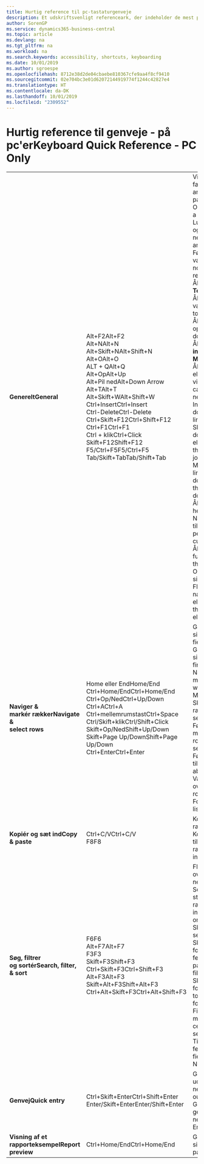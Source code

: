 ```yaml
---
title: Hurtig reference til pc-tastaturgenveje
description: Et udskriftsvenligt referenceark, der indeholder de mest populære tastaturgenveje for pc-brugere.
author: SorenGP
ms.service: dynamics365-business-central
ms.topic: article
ms.devlang: na
ms.tgt_pltfrm: na
ms.workload: na
ms.search.keywords: accessibility, shortcuts, keyboarding
ms.date: 10/01/2019
ms.author: sgroespe
ms.openlocfilehash: 8712e38d2de04cbaebe810367cfe9aa4f8cf9410
ms.sourcegitcommit: 02e704bc3e01d62072144919774f1244c42827e4
ms.translationtype: HT
ms.contentlocale: da-DK
ms.lasthandoff: 10/01/2019
ms.locfileid: "2309552"
---
```

# <a name="keyboard-quick-reference---pc-only"></a><span data-ttu-id="6c170-103">Hurtig reference til genveje - på pc'er</span><span class="sxs-lookup"><span data-stu-id="6c170-103">Keyboard Quick Reference - PC Only</span></span>

||||  
|----------------|-----------|----------------|
|<span data-ttu-id="6c170-104">**Generelt**</span><span class="sxs-lookup"><span data-stu-id="6c170-104">**General**</span></span>|<span data-ttu-id="6c170-105">Alt+F2</span><span class="sxs-lookup"><span data-stu-id="6c170-105">Alt+F2</span></span><br /><span data-ttu-id="6c170-106">Alt+N</span><span class="sxs-lookup"><span data-stu-id="6c170-106">Alt+N</span></span><br /><span data-ttu-id="6c170-107">Alt+Skift+N</span><span class="sxs-lookup"><span data-stu-id="6c170-107">Alt+Shift+N</span></span><br /><span data-ttu-id="6c170-108">Alt+O</span><span class="sxs-lookup"><span data-stu-id="6c170-108">Alt+O</span></span><br /><span data-ttu-id="6c170-109">ALT + Q</span><span class="sxs-lookup"><span data-stu-id="6c170-109">Alt+Q</span></span><br /><span data-ttu-id="6c170-110">Alt+Op</span><span class="sxs-lookup"><span data-stu-id="6c170-110">Alt+Up</span></span><br /><span data-ttu-id="6c170-111">Alt+Pil ned</span><span class="sxs-lookup"><span data-stu-id="6c170-111">Alt+Down Arrow</span></span><br /><span data-ttu-id="6c170-112">Alt+T</span><span class="sxs-lookup"><span data-stu-id="6c170-112">Alt+T</span></span><br /><span data-ttu-id="6c170-113">Alt+Skift+W</span><span class="sxs-lookup"><span data-stu-id="6c170-113">Alt+Shift+W</span></span><br /><span data-ttu-id="6c170-114">Ctrl+Insert</span><span class="sxs-lookup"><span data-stu-id="6c170-114">Ctrl+Insert</span></span><br /><span data-ttu-id="6c170-115">Ctrl-Delete</span><span class="sxs-lookup"><span data-stu-id="6c170-115">Ctrl-Delete</span></span><br /><span data-ttu-id="6c170-116">Ctrl+Skift+F12</span><span class="sxs-lookup"><span data-stu-id="6c170-116">Ctrl+Shift+F12</span></span><br /><span data-ttu-id="6c170-117">Ctrl+F1</span><span class="sxs-lookup"><span data-stu-id="6c170-117">Ctrl+F1</span></span><br /><span data-ttu-id="6c170-118">Ctrl + klik</span><span class="sxs-lookup"><span data-stu-id="6c170-118">Ctrl+Click</span></span><br /><span data-ttu-id="6c170-119">Skift+F12</span><span class="sxs-lookup"><span data-stu-id="6c170-119">Shift+F12</span></span><br /><span data-ttu-id="6c170-120">F5/Ctrl+F5</span><span class="sxs-lookup"><span data-stu-id="6c170-120">F5/Ctrl+F5</span></span><br /><span data-ttu-id="6c170-121">Tab/Skift+Tab</span><span class="sxs-lookup"><span data-stu-id="6c170-121">Tab/Shift+Tab</span></span><br />|<span data-ttu-id="6c170-122">Vise eller skjule faktaboksruden</span><span class="sxs-lookup"><span data-stu-id="6c170-122">Show and hide the FactBox pane</span></span><br /><span data-ttu-id="6c170-123">Oprette en ny post</span><span class="sxs-lookup"><span data-stu-id="6c170-123">Create a new record</span></span><br /><span data-ttu-id="6c170-124">Lukke en nyoprettet post og åbne en ny</span><span class="sxs-lookup"><span data-stu-id="6c170-124">Close a newly created record and create a new one</span></span><br /><span data-ttu-id="6c170-125">Føje en ny note til den valgte post</span><span class="sxs-lookup"><span data-stu-id="6c170-125">Add a new note for the selected record</span></span><br /><span data-ttu-id="6c170-126">Åbn **Fortæl mig**</span><span class="sxs-lookup"><span data-stu-id="6c170-126">Open **Tell me**</span></span><br /><span data-ttu-id="6c170-127">Åbn værktøjstip eller valideringsfejl</span><span class="sxs-lookup"><span data-stu-id="6c170-127">Open tooltip or validation error</span></span><br /><span data-ttu-id="6c170-128">Åbn en rullemenu eller et opslag</span><span class="sxs-lookup"><span data-stu-id="6c170-128">Open a drop-down or look up</span></span><br /><span data-ttu-id="6c170-129">Åbn siden **Mine indstillinger**</span><span class="sxs-lookup"><span data-stu-id="6c170-129">Open the **My Settings** page</span></span><br /><span data-ttu-id="6c170-130">Åbne det aktuelle kort eller dokument i et nyt vindue</span><span class="sxs-lookup"><span data-stu-id="6c170-130">Open the current card or document in a new window</span></span><br /><span data-ttu-id="6c170-131">Indsætte en ny linje i et dokument</span><span class="sxs-lookup"><span data-stu-id="6c170-131">Insert a new line on a document</span></span><br /><span data-ttu-id="6c170-132">Slette linjen i et dokument, en kladde eller et regneark</span><span class="sxs-lookup"><span data-stu-id="6c170-132">Delete the line on a document, journal, or worksheet</span></span><br /><span data-ttu-id="6c170-133">Maksimere delen med linjevarer på en dokumentside</span><span class="sxs-lookup"><span data-stu-id="6c170-133">Maximize the line items part on a document page</span></span><br /><span data-ttu-id="6c170-134">Åbn Hjælp til siden</span><span class="sxs-lookup"><span data-stu-id="6c170-134">Open help for the page</span></span><br /><span data-ttu-id="6c170-135">Navigere under tilpasning</span><span class="sxs-lookup"><span data-stu-id="6c170-135">Navigate when personalizing and customizing</span></span><br /><span data-ttu-id="6c170-136">Åbne funktionsoversigten</span><span class="sxs-lookup"><span data-stu-id="6c170-136">Open the feature overview</span></span><br /><span data-ttu-id="6c170-137">Opdater/genindlæs side</span><span class="sxs-lookup"><span data-stu-id="6c170-137">Refresh/reload page</span></span><br /><span data-ttu-id="6c170-138">Flytte fokus til næste/forrige element</span><span class="sxs-lookup"><span data-stu-id="6c170-138">Move focus to the next/previous element</span></span>|
|<span data-ttu-id="6c170-139">**Naviger &<br />markér rækker**</span><span class="sxs-lookup"><span data-stu-id="6c170-139">**Navigate &<br />select rows**</span></span>| <span data-ttu-id="6c170-140">Home eller End</span><span class="sxs-lookup"><span data-stu-id="6c170-140">Home/End</span></span><br /><span data-ttu-id="6c170-141">Ctrl+Home/End</span><span class="sxs-lookup"><span data-stu-id="6c170-141">Ctrl+Home/End</span></span> <br /><span data-ttu-id="6c170-142">Ctrl+Op/Ned</span><span class="sxs-lookup"><span data-stu-id="6c170-142">Ctrl+Up/Down</span></span><br /><span data-ttu-id="6c170-143">Ctrl+A</span><span class="sxs-lookup"><span data-stu-id="6c170-143">Ctrl+A</span></span> <br /><span data-ttu-id="6c170-144">Ctrl+mellemrumstast</span><span class="sxs-lookup"><span data-stu-id="6c170-144">Ctrl+Space</span></span><br /><span data-ttu-id="6c170-145">Ctrl/Skift+klik</span><span class="sxs-lookup"><span data-stu-id="6c170-145">Ctrl/Shift+Click</span></span><br /><span data-ttu-id="6c170-146">Skift+Op/Ned</span><span class="sxs-lookup"><span data-stu-id="6c170-146">Shift+Up/Down</span></span><br /><span data-ttu-id="6c170-147">Skift+Page Up/Down</span><span class="sxs-lookup"><span data-stu-id="6c170-147">Shift+Page Up/Down</span></span><br /><span data-ttu-id="6c170-148">Ctrl+Enter</span><span class="sxs-lookup"><span data-stu-id="6c170-148">Ctrl+Enter</span></span>| <span data-ttu-id="6c170-149">Gå til det første eller sidste felt</span><span class="sxs-lookup"><span data-stu-id="6c170-149">Go to first/last field</span></span><br /><span data-ttu-id="6c170-150">Gå til den første eller sidste række</span><span class="sxs-lookup"><span data-stu-id="6c170-150">Go to first/last row</span></span><br /><span data-ttu-id="6c170-151">Navigere uden at miste markering</span><span class="sxs-lookup"><span data-stu-id="6c170-151">Navigate without losing selection</span></span><br /><span data-ttu-id="6c170-152">Markér alt</span><span class="sxs-lookup"><span data-stu-id="6c170-152">Select all</span></span><br /><span data-ttu-id="6c170-153">Skifte markering af række</span><span class="sxs-lookup"><span data-stu-id="6c170-153">Toggle row selection</span></span><br /> <span data-ttu-id="6c170-154">Føje rækken/rækkerne til markeringen</span><span class="sxs-lookup"><span data-stu-id="6c170-154">Add the row/rows to the selection</span></span><br /><span data-ttu-id="6c170-155">Føje rækken over/under til markering</span><span class="sxs-lookup"><span data-stu-id="6c170-155">Add row above/below to selection</span></span><br /><span data-ttu-id="6c170-156">Vælg synlige rækker over/under</span><span class="sxs-lookup"><span data-stu-id="6c170-156">Select visible rows above/below</span></span> <br /><span data-ttu-id="6c170-157">Fokusere uden for listen</span><span class="sxs-lookup"><span data-stu-id="6c170-157">Focus out of the list</span></span>|
|<span data-ttu-id="6c170-158">**Kopiér og sæt ind**</span><span class="sxs-lookup"><span data-stu-id="6c170-158">**Copy & paste**</span></span>|<span data-ttu-id="6c170-159">Ctrl+C/V</span><span class="sxs-lookup"><span data-stu-id="6c170-159">Ctrl+C/V</span></span><br /><span data-ttu-id="6c170-160">F8</span><span class="sxs-lookup"><span data-stu-id="6c170-160">F8</span></span>|<span data-ttu-id="6c170-161">Kopiér/Indsæt rækker</span><span class="sxs-lookup"><span data-stu-id="6c170-161">Copy/paste rows</span></span><br /><span data-ttu-id="6c170-162">Kopiere feltet ovenover til den aktuelle række</span><span class="sxs-lookup"><span data-stu-id="6c170-162">Copy field above into current row</span></span>|
|<span data-ttu-id="6c170-163">**Søg, filtrer <br />og sortér**</span><span class="sxs-lookup"><span data-stu-id="6c170-163">**Search, filter, <br />& sort**</span></span>|<span data-ttu-id="6c170-164">F6</span><span class="sxs-lookup"><span data-stu-id="6c170-164">F6</span></span><br /><span data-ttu-id="6c170-165">Alt+F7</span><span class="sxs-lookup"><span data-stu-id="6c170-165">Alt+F7</span></span><br /><span data-ttu-id="6c170-166">F3</span><span class="sxs-lookup"><span data-stu-id="6c170-166">F3</span></span><br /><span data-ttu-id="6c170-167">Skift+F3</span><span class="sxs-lookup"><span data-stu-id="6c170-167">Shift+F3</span></span><br /><span data-ttu-id="6c170-168">Ctrl+Skift+F3</span><span class="sxs-lookup"><span data-stu-id="6c170-168">Ctrl+Shift+F3</span></span><br /><span data-ttu-id="6c170-169">Alt+F3</span><span class="sxs-lookup"><span data-stu-id="6c170-169">Alt+F3</span></span><br /><span data-ttu-id="6c170-170">Skift+Alt+F3</span><span class="sxs-lookup"><span data-stu-id="6c170-170">Shift+Alt+F3</span></span><br /><span data-ttu-id="6c170-171">Ctrl+Alt+Skift+F3</span><span class="sxs-lookup"><span data-stu-id="6c170-171">Ctrl+Alt+Shift+F3</span></span>|<span data-ttu-id="6c170-172">Flyt til næste oversigtspanel</span><span class="sxs-lookup"><span data-stu-id="6c170-172">Move to next FastTab</span></span><br /><span data-ttu-id="6c170-173">Sortér kolonnen i stigende eller faldende rækkefølge</span><span class="sxs-lookup"><span data-stu-id="6c170-173">Sort column in ascending/descending order</span></span><br /><span data-ttu-id="6c170-174">Skifte søgning</span><span class="sxs-lookup"><span data-stu-id="6c170-174">Toggle search</span></span><br /><span data-ttu-id="6c170-175">Skifte filterrude, fokusere på feltfiltre</span><span class="sxs-lookup"><span data-stu-id="6c170-175">Toggle filter pane; focus on field filters</span></span><br /><span data-ttu-id="6c170-176">Skifte filterrude, fokusere på filtre for totaler</span><span class="sxs-lookup"><span data-stu-id="6c170-176">Toggle filter pane; focus on totals filters</span></span><br /><span data-ttu-id="6c170-177">Filtrere på den markerede celleværdi</span><span class="sxs-lookup"><span data-stu-id="6c170-177">Filter on selected cell value</span></span><br /><span data-ttu-id="6c170-178">Tilføje filter i markeret felt</span><span class="sxs-lookup"><span data-stu-id="6c170-178">Add filter on selected field</span></span><br /><span data-ttu-id="6c170-179">Nulstil filtre</span><span class="sxs-lookup"><span data-stu-id="6c170-179">Reset filters</span></span>|
|<span data-ttu-id="6c170-180">**Genvej**</span><span class="sxs-lookup"><span data-stu-id="6c170-180">**Quick entry**</span></span>|<span data-ttu-id="6c170-181">Ctrl+Skift+Enter</span><span class="sxs-lookup"><span data-stu-id="6c170-181">Ctrl+Shift+Enter</span></span><br /><span data-ttu-id="6c170-182">Enter/Skift+Enter</span><span class="sxs-lookup"><span data-stu-id="6c170-182">Enter/Shift+Enter</span></span>|<span data-ttu-id="6c170-183">Gå til næste genvejsfelt uden for en liste</span><span class="sxs-lookup"><span data-stu-id="6c170-183">Go to next Quick Entry field outside a list</span></span><br /><span data-ttu-id="6c170-184">Gå til næste/forrige genvejsfelt</span><span class="sxs-lookup"><span data-stu-id="6c170-184">Go to next/previous Quick Entry field</span></span>|
|<span data-ttu-id="6c170-185">**Visning af et rapporteksempel**</span><span class="sxs-lookup"><span data-stu-id="6c170-185">**Report preview**</span></span>|<span data-ttu-id="6c170-186">Ctrl+Home/End</span><span class="sxs-lookup"><span data-stu-id="6c170-186">Ctrl+Home/End</span></span>|<span data-ttu-id="6c170-187">Gå til første/sidste side</span><span class="sxs-lookup"><span data-stu-id="6c170-187">Go to the first/last page</span></span>|

<!-- old
||||  
|----------------|-----------|----------------|
|**General**|Alt+F2<br />Alt+N<br />Alt+Q<br />Alt+Up<br />Alt+Down Arrow<br />Alt+Right Arrow<br />Alt+T<br />Ctrl+Alt+F1<br />Ctrl+F1<br />F5/Ctrl+F5<br />Tab/Shift+Tab<br />|Show and hide the FactBox pane.<br />Create a new record.<br />Open **Tell me**<br />Open tooltip or validation error<br />Open a drop-down or look up<br />See the transactions for calculated value<br />Open the **My Settings** page.<br />Inspect the page<br />Open help for the page<br />Close the current page or drop-down<br />Refresh/reload page<br />Move focus to the next/previous element|
|**Navigate &<br />select rows**| Home/End<br />Ctrl+Home/End <br />Ctrl+Up/Down<br />Ctrl+A <br />Ctrl+Space<br />Ctrl/Shift+Click<br />Shift+Up/Down<br />Shift+Page Up/Down<br />Ctrl+Enter| Go to first/last field<br />Go to first/last row<br />Navigate without losing selection<br />Select all<br />Toggle row selection<br /> Add the row/rows to the selection<br />Add row above/below to selection<br />Select visible rows above/below <br />Focus out of the list|
|**Copy & paste**|Ctrl+C<br />Ctrl+V<br />F8|Copy rows<br />Paste rows<br />Copy field above into current row|
|**Search, filter, <br />& sort**|Alt+F7<br />F3<br />Shift+F3<br />Ctrl+Shift+F3<br />Alt+F3<br />Shift+Alt+F3<br />Ctrl+Alt+Shift+F3|Move to next FastTab.<br />Sort column in ascending/descending order<br />Toggle search<br />Toggle filter pane; focus on field filters<br />Toggle filter pane; focus on totals filters<br />Filter on selected cell value<br />Add filter on selected field<br />Reset filters|
|**Quick entry**|Ctrl+Shift+Enter<br />Enter/Shift+Enter|Go to next Quick Entry field outside a list<br />Go to next/previous Quick Entry field|
|**Report preview**|Up/Down<br />Right/Left<br />Ctrl+Home/End<br />Page Up/Down|Scroll up and down the page<br />Scroll to the right/left <br />Go to the first/last page<br />Go to the previous/next page|
-->
